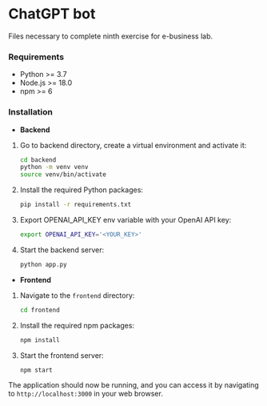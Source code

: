 # ChatGPT bot

Files necessary to complete ninth exercise for e-business lab.

### Requirements
- Python >= 3.7
- Node.js >= 18.0
- npm >= 6

### Installation

- **Backend**
1. Go to backend directory, create a virtual environment and activate it:

    ```bash
    cd backend
    python -m venv venv
    source venv/bin/activate 
    ```

2. Install the required Python packages:

    ```bash
    pip install -r requirements.txt
    ```

3. Export OPENAI_API_KEY env variable with your OpenAI API key:

    ```bash
    export OPENAI_API_KEY='<YOUR_KEY>'
    ```

4. Start the backend server:

    ```bash
    python app.py
    ```

- **Frontend**
1. Navigate to the `frontend` directory:

    ```bash
    cd frontend
    ```

2. Install the required npm packages:

    ```bash
    npm install
    ```

3. Start the frontend server:

    ```bash
    npm start
    ```

The application should now be running, and you can access it by navigating to `http://localhost:3000` in your web browser.
